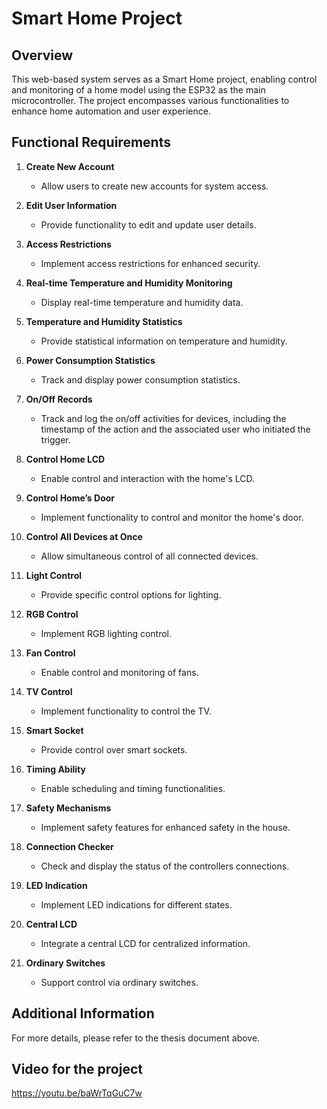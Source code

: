 # Smart Home Project

## Overview
This web-based system serves as a Smart Home project, enabling control and monitoring of a home model using the ESP32 as the main microcontroller. The project encompasses various functionalities to enhance home automation and user experience.

## Functional Requirements

1. **Create New Account**
   - Allow users to create new accounts for system access.

2. **Edit User Information**
   - Provide functionality to edit and update user details.

3. **Access Restrictions**
   - Implement access restrictions for enhanced security.

4. **Real-time Temperature and Humidity Monitoring**
   - Display real-time temperature and humidity data.

5. **Temperature and Humidity Statistics**
   - Provide statistical information on temperature and humidity.

6. **Power Consumption Statistics**
   - Track and display power consumption statistics.

7. **On/Off Records**
   - Track and log the on/off activities for devices, including the timestamp of the action and the associated user who initiated the trigger.

8. **Control Home LCD**
   - Enable control and interaction with the home's LCD.

9. **Control Home’s Door**
   - Implement functionality to control and monitor the home's door.

10. **Control All Devices at Once**
    - Allow simultaneous control of all connected devices.

11. **Light Control**
    - Provide specific control options for lighting.

12. **RGB Control**
    - Implement RGB lighting control.

13. **Fan Control**
    - Enable control and monitoring of fans.

14. **TV Control**
    - Implement functionality to control the TV.

15. **Smart Socket**
    - Provide control over smart sockets.

16. **Timing Ability**
    - Enable scheduling and timing functionalities.

17. **Safety Mechanisms**
    - Implement safety features for enhanced safety in the house.

18. **Connection Checker**
    - Check and display the status of the controllers connections.

19. **LED Indication**
    - Implement LED indications for different states.

20. **Central LCD**
    - Integrate a central LCD for centralized information.

21. **Ordinary Switches**
    - Support control via ordinary switches.

## Additional Information
For more details, please refer to the thesis document above.

## Video for the project
https://youtu.be/baWrTqGuC7w

